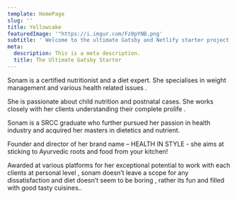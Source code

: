 ```yaml
---
template: HomePage
slug: ''
title: Yellowcake
featuredImage: '"https://i.imgur.com/Fz0pYNB.png'
subtitle: ' Welcome to the ultimate Gatsby and Netlify starter project.'
meta:
  description: This is a meta description.
  title: The Ultimate Gatsby Starter
---
```

Sonam is a certified nutritionist and a diet expert. She specialises in weight management and various health related issues . 

She is passionate about child nutrition and postnatal cases. She works closely with her clients understanding their complete prolife .

Sonam is a SRCC graduate who 	further pursued her passion in health industry and  acquired her masters in dietetics and nutrient.

Founder and director of her brand name – HEALTH IN STYLE -  she aims at sticking to Ayurvedic roots and food from your kitchen! 

Awarded at various platforms for her exceptional potential to work with each clients at personal level , sonam doesn’t leave a scope for any dissatisfaction and diet doesn’t seem to be boring , rather its fun and filled with good tasty cuisines..
